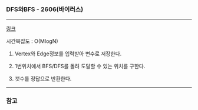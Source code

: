 ### DFS와BFS - 2606(바이러스)
___

[링크](https://www.acmicpc.net/problem/2606)

시간복잡도 : O(MlogN)

1. Vertex와 Edge정보를 입력받아 변수로 저장한다.

2. 1번위치에서 BFS/DFS를 돌려 도달할 수 있는 위치를 구한다.

3. 갯수를 정답으로 반환한다. 
___
### 참고  
